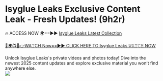 # Isyglue Leaks Exclusive Content Leak - Fresh Updates! (9h2r)

🔥 ACCESS NOW 🌍==►► <a href="https://tinyurl.com/kvy9nzfs" rel="nofollow">Isyglue Leaks Latest Collection</a>
<br><br>
[🔴🌍📺📱👉WA𝚃CH Now==►► CLICK HERE TO Isyglue Leaks 𝚆𝙰𝚃𝙲𝙷 NOW](https://tinyurl.com/kvy9nzfs)
<br><br>
Unlock Isyglue Leaks's private videos and photos today! Dive into the newest 2025 content updates and explore exclusive material you won’t find anywhere else.
<br>
<a href="https://tinyurl.com/kvy9nzfs" rel="nofollow" data-target="animated-image.originalLink"><img src="https://camo.githubusercontent.com/8a4f000d20f83aca3bf7ec5f350d767afa0574a8a352519fd8cfa583a6f93a33/68747470733a2f2f692e696d6775722e636f6d2f644a486b345a712e676966" data-canonical-src="https://i.imgur.com/dJHk4Zq.gif" style="max-width: 100%; display: inline-block;" data-target="animated-image.originalImage"></a>
<br>
